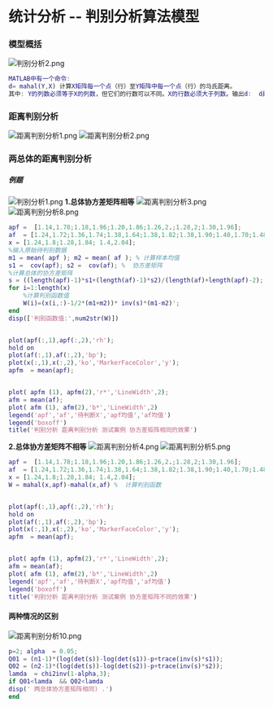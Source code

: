 # 统计分析 -- 判别分析算法模型

### 模型概括
![判别分析2.png](https://img1.imgtp.com/2022/08/25/cxPCW511.png)

```matlab
MATLAB中有一个命令:
d= mahal(Y,X) 计算X矩阵每一个点（行）至Y矩阵中每一个点（行）的马氏距离。
其中: Y的列数必须等于X的列数，但它们的行数可以不同。X的行数必须大于列数。输出d:  d是距离向量。
```

### 距离判别分析
![距离判别分析1.png](https://img1.imgtp.com/2022/08/25/k13FxQrE.png)
![距离判别分析2.png](https://img1.imgtp.com/2022/08/25/fsKz7ZoX.png)
### 两总体的距离判别分析

##### 例题
![判别分析1.png](https://img1.imgtp.com/2022/08/25/OSYl5ZWo.png)
**1.总体协方差矩阵相等**
![距离判别分析3.png](https://img1.imgtp.com/2022/08/25/RpgD2I6F.png)
![距离判别分析8.png](https://img1.imgtp.com/2022/08/25/GOj5ATsl.png)
```matlab
apf =  [1.14,1.78;1.18,1.96;1.20,1.86;1.26,2.;1.28,2;1.30,1.96];
af  = [1.24,1.72;1.36,1.74;1.38,1.64;1.38,1.82;1.38,1.90;1.40,1.70;1.48,1.82;1.54,1.82;1.56,2.08];
x = [1.24,1.8;1.28,1.84; 1.4,2.04]; 
%输入原始待判别数据
m1 = mean( apf ); m2 = mean( af ); % 计算样本均值
s1 =  cov(apf); s2 =  cov(af); %  协方差矩阵
%计算总体的协方差矩阵
s = ((length(apf)-1)*s1+(length(af)-1)*s2)/(length(af)+length(apf)-2);
for i=1:length(x)
    %计算判别函数值
    W(i)=(x(i,:)-1/2*(m1+m2))* inv(s)*(m1-m2)';
end   
disp(['判别函数值:',num2str(W)])


plot(apf(:,1),apf(:,2),'rh');
hold on
plot(af(:,1),af(:,2),'bp');
plot(x(:,1),x(:,2),'ko','MarkerFaceColor','y');
apfm  = mean(apf);


plot( apfm (1), apfm(2),'r*','LineWidth',2);
afm = mean(af);
plot( afm (1), afm(2),'b*','LineWidth',2)
legend('apf','af','待判断X','apf均值','af均值')
legend('boxoff')
title('判别分析 距离判别分析 测试案例 协方差矩阵相同的效果')
```


**2.总体协方差矩阵不相等**
![距离判别分析4.png](https://img1.imgtp.com/2022/08/25/kyeUwepZ.png)
![距离判别分析5.png](https://img1.imgtp.com/2022/08/25/39h6CGXB.png)
```matlab
apf =  [1.14,1.78;1.18,1.96;1.20,1.86;1.26,2.;1.28,2;1.30,1.96];
af  = [1.24,1.72;1.36,1.74;1.38,1.64;1.38,1.82;1.38,1.90;1.40,1.70;1.48,1.82;1.54,1.82;1.56,2.08];
x = [1.24,1.8;1.28,1.84; 1.4,2.04]; 
W = mahal(x,apf)-mahal(x,af) %  计算判别函数


plot(apf(:,1),apf(:,2),'rh');
hold on
plot(af(:,1),af(:,2),'bp');
plot(x(:,1),x(:,2),'ko','MarkerFaceColor','y');
apfm  = mean(apf);


plot( apfm (1), apfm(2),'r*','LineWidth',2);
afm = mean(af);
plot( afm (1), afm(2),'b*','LineWidth',2)
legend('apf','af','待判断X','apf均值','af均值')
legend('boxoff')
title('判别分析 距离判别分析 测试案例 协方差矩阵不同的效果')
```

#### 两种情况的区别 
![距离判别分析10.png](https://img1.imgtp.com/2022/08/25/CJ9TJQDh.png)

```matlab
p=2; alpha  = 0.05;
Q01 = (n1-1)*(log(det(s))-log(det(s1))-p+trace(inv(s)*s1));
Q02 = (n2-1)*(log(det(s))-log(det(s2))-p+trace(inv(s)*s2));
lamda  = chi2inv(1-alpha,3);
if Q01<lamda  && Q02<lamda
disp(' 两总体协方差矩阵相同) .')
end
```